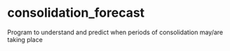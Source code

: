 # consolidation_forecast
Program to understand and predict when periods of consolidation may/are taking place

